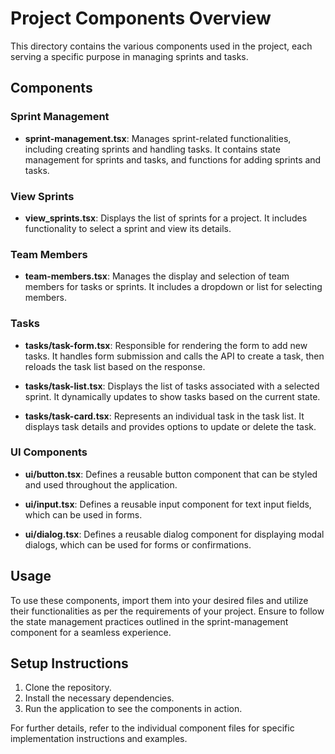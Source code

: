 # Project Components Overview

This directory contains the various components used in the project, each serving a specific purpose in managing sprints and tasks.

## Components

### Sprint Management
- **sprint-management.tsx**: Manages sprint-related functionalities, including creating sprints and handling tasks. It contains state management for sprints and tasks, and functions for adding sprints and tasks.

### View Sprints
- **view_sprints.tsx**: Displays the list of sprints for a project. It includes functionality to select a sprint and view its details.

### Team Members
- **team-members.tsx**: Manages the display and selection of team members for tasks or sprints. It includes a dropdown or list for selecting members.

### Tasks
- **tasks/task-form.tsx**: Responsible for rendering the form to add new tasks. It handles form submission and calls the API to create a task, then reloads the task list based on the response.
  
- **tasks/task-list.tsx**: Displays the list of tasks associated with a selected sprint. It dynamically updates to show tasks based on the current state.
  
- **tasks/task-card.tsx**: Represents an individual task in the task list. It displays task details and provides options to update or delete the task.

### UI Components
- **ui/button.tsx**: Defines a reusable button component that can be styled and used throughout the application.
  
- **ui/input.tsx**: Defines a reusable input component for text input fields, which can be used in forms.
  
- **ui/dialog.tsx**: Defines a reusable dialog component for displaying modal dialogs, which can be used for forms or confirmations.

## Usage
To use these components, import them into your desired files and utilize their functionalities as per the requirements of your project. Ensure to follow the state management practices outlined in the sprint-management component for a seamless experience.

## Setup Instructions
1. Clone the repository.
2. Install the necessary dependencies.
3. Run the application to see the components in action.

For further details, refer to the individual component files for specific implementation instructions and examples.